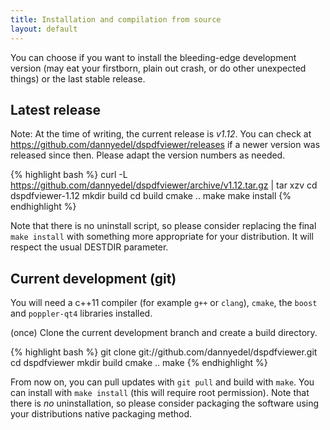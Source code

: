 ```yaml
---
title: Installation and compilation from source
layout: default
---
```


You can choose if you want to install the bleeding-edge development version
(may eat your firstborn, plain out crash, or do other unexpected things) or the
last stable release.

## Latest release

Note: At the time of writing, the current release is *v1.12*. You can check at
https://github.com/dannyedel/dspdfviewer/releases
if a newer version was released since then.
	Please adapt the version numbers as needed.

{% highlight bash %}
curl -L https://github.com/dannyedel/dspdfviewer/archive/v1.12.tar.gz | tar xzv
cd dspdfviewer-1.12
mkdir build
cd build
cmake ..
make
make install
{% endhighlight %}

Note that there is no uninstall script, so please consider replacing the final
`make install` with something more appropriate for your distribution.
It will respect the usual DESTDIR parameter.

## Current development (git)

You will need a c++11 compiler (for example `g++` or `clang`), `cmake`,
the `boost` and `poppler-qt4` libraries installed.

(once) Clone the current development branch and create a build directory.

{% highlight bash %}
git clone git://github.com/dannyedel/dspdfviewer.git
cd dspdfviewer
mkdir build
cmake ..
make
{% endhighlight %}

From now on, you can pull updates with `git pull` and build with `make`.
You can install with `make install` (this will require root permission).
Note that there is *no* uninstallation, so please consider packaging
the software using your distributions native packaging method.
